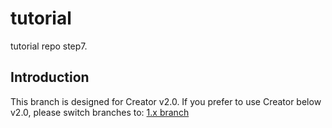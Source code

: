 # tutorial
tutorial repo step7.  

## Introduction 
This branch is designed for Creator v2.0.
If you prefer to use Creator below v2.0, please switch branches to: [1.x branch](https://github.com/cocos-creator/tutorial-duang-sheep/tree/9d06dbe00c23ebbddad10b673c0849da6c05a34c)